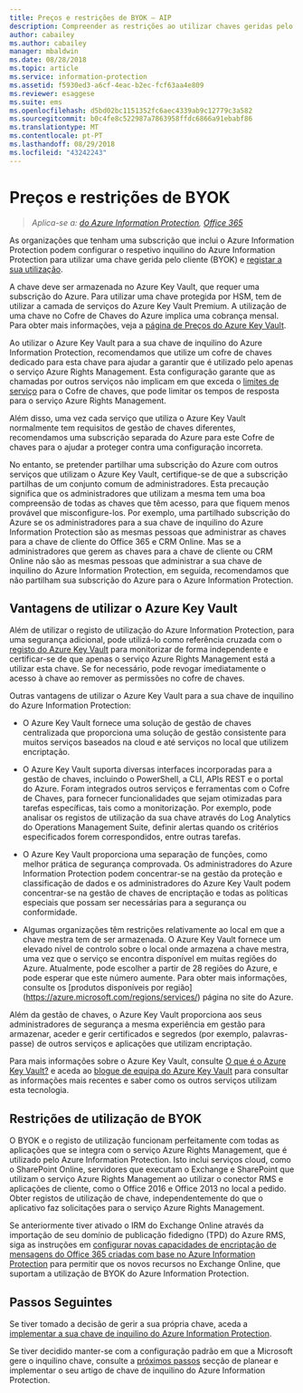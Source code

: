 ```yaml
---
title: Preços e restrições de BYOK – AIP
description: Compreender as restrições ao utilizar chaves geridas pelo cliente (conhecido como "traga a sua própria chave" ou BYOK) com o Azure Information Protection.
author: cabailey
ms.author: cabailey
manager: mbaldwin
ms.date: 08/28/2018
ms.topic: article
ms.service: information-protection
ms.assetid: f5930ed3-a6cf-4eac-b2ec-fcf63aa4e809
ms.reviewer: esaggese
ms.suite: ems
ms.openlocfilehash: d5bd02bc1151352fc6aec4339ab9c12779c3a582
ms.sourcegitcommit: b0c4fe8c522987a7863958ffdc6866a91ebabf86
ms.translationtype: MT
ms.contentlocale: pt-PT
ms.lasthandoff: 08/29/2018
ms.locfileid: "43242243"
---
```

# <a name="byok-pricing-and-restrictions"></a>Preços e restrições de BYOK

>*Aplica-se a: [do Azure Information Protection](https://azure.microsoft.com/pricing/details/information-protection), [Office 365](http://download.microsoft.com/download/E/C/F/ECF42E71-4EC0-48FF-AA00-577AC14D5B5C/Azure_Information_Protection_licensing_datasheet_EN-US.pdf)*


As organizações que tenham uma subscrição que inclui o Azure Information Protection podem configurar o respetivo inquilino do Azure Information Protection para utilizar uma chave gerida pelo cliente (BYOK) e [registar a sua utilização](./log-analyze-usage.md). 

A chave deve ser armazenada no Azure Key Vault, que requer uma subscrição do Azure. Para utilizar uma chave protegida por HSM, tem de utilizar a camada de serviços do Azure Key Vault Premium. A utilização de uma chave no Cofre de Chaves do Azure implica uma cobrança mensal. Para obter mais informações, veja a [página de Preços do Azure Key Vault](https://azure.microsoft.com/pricing/details/key-vault/).

Ao utilizar o Azure Key Vault para a sua chave de inquilino do Azure Information Protection, recomendamos que utilize um cofre de chaves dedicado para esta chave para ajudar a garantir que é utilizado pelo apenas o serviço Azure Rights Management. Esta configuração garante que as chamadas por outros serviços não implicam em que exceda o [limites de serviço](/azure/key-vault/key-vault-service-limits) para o Cofre de chaves, que pode limitar os tempos de resposta para o serviço Azure Rights Management.  

Além disso, uma vez cada serviço que utiliza o Azure Key Vault normalmente tem requisitos de gestão de chaves diferentes, recomendamos uma subscrição separada do Azure para este Cofre de chaves para o ajudar a proteger contra uma configuração incorreta. 

No entanto, se pretender partilhar uma subscrição do Azure com outros serviços que utilizam o Azure Key Vault, certifique-se de que a subscrição partilhas de um conjunto comum de administradores. Esta precaução significa que os administradores que utilizam a mesma tem uma boa compreensão de todas as chaves que têm acesso, para que fiquem menos provável que misconfigure-los. Por exemplo, uma partilhado subscrição do Azure se os administradores para a sua chave de inquilino do Azure Information Protection são as mesmas pessoas que administrar as chaves para a chave de cliente do Office 365 e CRM Online. Mas se a administradores que gerem as chaves para a chave de cliente ou CRM Online não são as mesmas pessoas que administrar a sua chave de inquilino do Azure Information Protection, em seguida, recomendamos que não partilham sua subscrição do Azure para o Azure Information Protection.

## <a name="benefits-of-using-azure-key-vault"></a>Vantagens de utilizar o Azure Key Vault

Além de utilizar o registo de utilização do Azure Information Protection, para uma segurança adicional, pode utilizá-lo como referência cruzada com o [registo do Azure Key Vault](https://azure.microsoft.com/documentation/articles/key-vault-logging/) para monitorizar de forma independente e certificar-se de que apenas o serviço Azure Rights Management está a utilizar esta chave. Se for necessário, pode revogar imediatamente o acesso à chave ao remover as permissões no cofre de chaves.

Outras vantagens de utilizar o Azure Key Vault para a sua chave de inquilino do Azure Information Protection:

- O Azure Key Vault fornece uma solução de gestão de chaves centralizada que proporciona uma solução de gestão consistente para muitos serviços baseados na cloud e até serviços no local que utilizem encriptação.

- O Azure Key Vault suporta diversas interfaces incorporadas para a gestão de chaves, incluindo o PowerShell, a CLI, APIs REST e o portal do Azure. Foram integrados outros serviços e ferramentas com o Cofre de Chaves, para fornecer funcionalidades que sejam otimizadas para tarefas específicas, tais como a monitorização. Por exemplo, pode analisar os registos de utilização da sua chave através do Log Analytics do Operations Management Suite, definir alertas quando os critérios especificados forem correspondidos, entre outras tarefas.

- O Azure Key Vault proporciona uma separação de funções, como melhor prática de segurança comprovada. Os administradores do Azure Information Protection podem concentrar-se na gestão da proteção e classificação de dados e os administradores do Azure Key Vault podem concentrar-se na gestão de chaves de encriptação e todas as políticas especiais que possam ser necessárias para a segurança ou conformidade.

- Algumas organizações têm restrições relativamente ao local em que a chave mestra tem de ser armazenada. O Azure Key Vault fornece um elevado nível de controlo sobre o local onde armazena a chave mestra, uma vez que o serviço se encontra disponível em muitas regiões do Azure. Atualmente, pode escolher a partir de 28 regiões do Azure, e pode esperar que este número aumente. Para obter mais informações, consulte os [produtos disponíveis por região] (https://azure.microsoft.com/regions/services/) página no site do Azure.

Além da gestão de chaves, o Azure Key Vault proporciona aos seus administradores de segurança a mesma experiência em gestão para armazenar, aceder e gerir certificados e segredos (por exemplo, palavras-passe) de outros serviços e aplicações que utilizam encriptação. 

Para mais informações sobre o Azure Key Vault, consulte [O que é o Azure Key Vault?](/azure/key-vault/key-vault-whatis) e aceda ao [blogue de equipa do Azure Key Vault](https://cloudblogs.microsoft.com/kv/) para consultar as informações mais recentes e saber como os outros serviços utilizam esta tecnologia.

## <a name="restrictions-when-using-byok"></a>Restrições de utilização de BYOK

O BYOK e o registo de utilização funcionam perfeitamente com todas as aplicações que se integra com o serviço Azure Rights Management, que é utilizado pelo Azure Information Protection. Isto inclui serviços cloud, como o SharePoint Online, servidores que executam o Exchange e SharePoint que utilizam o serviço Azure Rights Management ao utilizar o conector RMS e aplicações de cliente, como o Office 2016 e Office 2013 no local a pedido. Obter registos de utilização de chave, independentemente do que o aplicativo faz solicitações para o serviço Azure Rights Management.

Se anteriormente tiver ativado o IRM do Exchange Online através da importação de seu domínio de publicação fidedigno (TPD) do Azure RMS, siga as instruções em [configurar novas capacidades de encriptação de mensagens do Office 365 criadas com base no Azure Information Protection](https://support.office.com/article/7ff0c040-b25c-4378-9904-b1b50210d00e) para permitir que os novos recursos no Exchange Online, que suportam a utilização de BYOK do Azure Information Protection.

## <a name="next-steps"></a>Passos Seguintes

Se tiver tomado a decisão de gerir a sua própria chave, aceda a [implementar a sua chave de inquilino do Azure Information Protection](plan-implement-tenant-key.md#implementing-byok-for-your-azure-information-protection-tenant-key).

Se tiver decidido manter-se com a configuração padrão em que a Microsoft gere o inquilino chave, consulte a [próximos passos](plan-implement-tenant-key.md#next-steps) secção de planear e implementar o seu artigo de chave de inquilino do Azure Information Protection.

